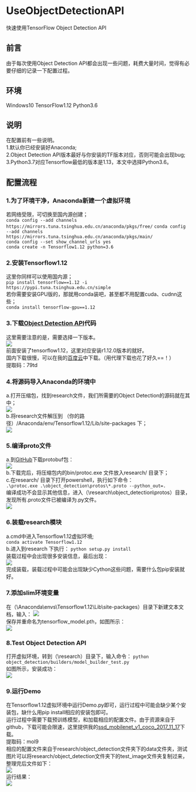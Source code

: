 # UseObjectDetectionAPI
快速使用TensorFlow Object Detection API

## 前言
由于每次使用Object Detection API都会出现一些问题，耗费大量时间，觉得有必要仔细的记录一下配置过程。

## 环境
Windows10
TensorFlow1.12
Python3.6

## 说明
在配置前有一些说明。  
1.默认你已经安装好Anaconda;  
2.Object Detection API版本最好与你安装的TF版本对应，否则可能会出现bug;  
3.Python3.7对应Tensorflow最低的版本是1.13，本文中选择Python3.6。

## 配置流程
### 1.为了环境干净，Anaconda新建一个虚拟环境  
若网络受限，可切换至国内源创建；  
`conda config --add channels https://mirrors.tuna.tsinghua.edu.cn/anaconda/pkgs/free/`
`conda config --add channels https://mirrors.tuna.tsinghua.edu.cn/anaconda/pkgs/main/`  
`conda config --set show_channel_urls yes`  
`conda create -n Tensorflow1.12 python=3.6 ` 

### 2.安装Tensorflow1.12  
这里你同样可以使用国内源；  
`pip install tensorflow==1.12 -i https://pypi.tuna.tsinghua.edu.cn/simple`  
若你需要安装GPU版的，那就用conda装吧，甚至都不用配置cuda、cudnn这些；  
`conda install tensorflow-gpu==1.12`  

### 3.下载[Object Detection API](https://github.com/tensorflow/models)代码  
这里需要注意的是，需要选择一下版本。  
![](https://i.imgur.com/RvTyVfc.png)  
前面安装了tensorflow1.12，这里对应安装r1.12.0版本的就好。  
国内下载很慢，可以在我的[百度云](https://pan.baidu.com/s/1oGEjSt3j1vFm6bSf8CnIGA)中下载。（用代理下载也花了好久==！）  
提取码：79td  

### 4.将源码导入Anaconda的环境中  
a.打开压缩包，找到research文件，我们所需要的Object Detection的源码就在其中；  
![](https://i.imgur.com/6U3gveS.png)  
b.将research文件解压到 （你的路径）/Anaconda/env/Tensorflow1.12/Lib/site-packages 下；  
![](https://i.imgur.com/FvsbfAh.png)  

### 5.编译proto文件
a.到[GitHub](https://github.com/protocolbuffers/protobuf/releases/tag/v3.4.0)下载protobuf包：  
![](https://i.imgur.com/Bq0sh5w.png)  
b.下载完后，将压缩包内的bin/protoc.exe 文件放入research/ 目录下；  
c.在research/ 目录下打开powershell，执行如下命令：  
`.\protoc.exe .\object_detection\protos\*.proto --python_out=.`  
编译成功不会显示其他信息，进入（\research\object_detection\protos）目录，发现所有.proto文件已被编译为.py文件。  
![](https://i.imgur.com/ii1neyD.png)  
  
### 6.装载research模块
a.cmd中进入Tensorflow1.12虚拟环境;  
`conda activate Tensorflow1.12`  
b.进入到research 下执行：
`python setup.py install`  
装载过程中会出现很多安装信息，最后出现：  
![](https://i.imgur.com/ljc7BbY.png)  
完成装载，装载过程中可能会出现缺少Cython这些问题，需要什么包pip安装就好。  
  
### 7.添加slim环境变量
在（\Anaconda\envs\Tensorflow1.12\Lib\site-packages）目录下新建文本文档，输入：
![](https://i.imgur.com/rv3MEPr.png)  
保存并重命名为tensorflow_model.pth，如图所示：  
![](https://i.imgur.com/gQcG3u6.png)  
  
### 8.Test Object Detection API
打开虚拟环境，转到（\research）目录下，输入命令：
`python object_detection/builders/model_builder_test.py`  
如图所示，安装成功：  
![](https://i.imgur.com/DGngFsJ.png)  
  
### 9.运行Demo
在Tensorflow1.12虚拟环境中运行Demo.py即可，运行过程中可能会缺少某个安装包，缺什么用pip install相应的安装包即可。  
运行过程中需要下载预训练模型，和加载相应的配置文件。由于资源来自于github，下载可能会限速，这里提供我的[ssd_mobilenet_v1_coco_2017_11_17](https://pan.baidu.com/s/1cPndOpT9palYBqrkgwonmA)下载。  
提取码：mol9  
相应的配置文件来自于research/object_detection文件夹下的data文件夹，测试图片可以将research/object_detection文件夹下的test_image文件夹复制过来，整理完后文件如下：  
![](https://i.imgur.com/u8K5KCg.png)    
运行结果：  
![](https://i.imgur.com/wWHR1Oe.png)  
